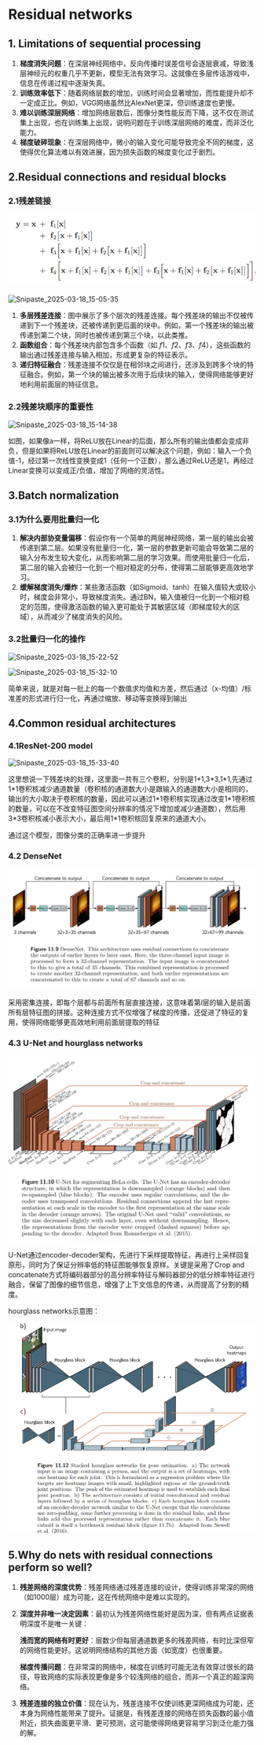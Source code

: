 # Residual networks

## 1. Limitations of sequential processing

1. **梯度消失问题**：在深层神经网络中，反向传播时误差信号会逐层衰减，导致浅层神经元的权重几乎不更新，模型无法有效学习。这就像在多层传话游戏中，信息在传递过程中逐渐失真。
2. **训练效率低下**：随着网络层数的增加，训练时间会显著增加，而性能提升却不一定成正比。例如，VGG网络虽然比AlexNet更深，但训练速度也更慢。
3. **难以训练深层网络**：增加网络层数后，图像分类性能反而下降，这不仅在测试集上出现，也在训练集上出现，说明问题在于训练深层网络的难度，而非泛化能力。
4. **梯度破碎现象**：在深层网络中，微小的输入变化可能导致完全不同的梯度，这使得优化算法难以有效进展，因为损失函数的梯度变化过于剧烈。

## 2.Residual connections and residual blocks

### 2.1残差链接

![Snipaste_2025-03-18_15-07-22](../figure/Snipaste_2025-03-18_15-07-22.png)

![Snipaste_2025-03-18_15-05-35](E:/github/UnderstandingDeepLearning/figure/Snipaste_2025-03-18_15-05-35.png)

1. **多层残差连接**：图中展示了多个层次的残差连接。每个残差块的输出不仅被传递到下一个残差块，还被传递到更后面的块中。例如，第一个残差块的输出被传递到第二个块，同时也被传递到第三个块，以此类推。
2. **函数组合**：每个残差块内部包含多个函数（如 *f*1、*f*2、*f*3、*f*4），这些函数的输出通过残差连接与输入相加，形成更复杂的特征表示。
3. **递归特征融合**：残差连接不仅仅是在相邻块之间进行，还涉及到跨多个块的特征融合。例如，第一个块的输出被多次用于后续块的输入，使得网络能够更好地利用前面层的特征信息。

### 2.2残差块顺序的重要性

![Snipaste_2025-03-18_15-14-38](E:/github/UnderstandingDeepLearning/figure/Snipaste_2025-03-18_15-14-38.png)

如图，如果像a一样，将ReLU放在Linear的后面，那么所有的输出值都会变成非负，但是如果将ReLU放在Linear的前面则可以解决这个问题，例如：输入一个负值-1，经过第一次线性变换变成1（任何一个正数），那么通过ReLU还是1，再经过Linear变换可以变成正/负值，增加了网络的灵活性。

## 3.Batch normalization

### 3.1为什么要用批量归一化

1. **解决内部协变量偏移**：假设你有一个简单的两层神经网络，第一层的输出会被传递到第二层。如果没有批量归一化，第一层的参数更新可能会导致第二层的输入分布发生较大变化，从而影响第二层的学习效果。而使用批量归一化后，第二层的输入会被归一化到一个相对稳定的分布，使得第二层能够更高效地学习。
2. **缓解梯度消失/爆炸**：某些激活函数（如Sigmoid、tanh）在输入值较大或较小时，梯度会非常小，导致梯度消失。通过BN，输入值被归一化到一个相对稳定的范围，使得激活函数的输入更可能处于其敏感区域（即梯度较大的区域），从而减少了梯度消失的风险。

### 3.2批量归一化的操作

![Snipaste_2025-03-18_15-22-52](E:/github/UnderstandingDeepLearning/figure/Snipaste_2025-03-18_15-22-52.png)

![Snipaste_2025-03-18_15-32-10](E:/github/UnderstandingDeepLearning/figure/Snipaste_2025-03-18_15-32-10.png)

简单来说，就是对每一批上的每一个数值求均值和方差，然后通过（x-均值）/标准差的形式进行归一化，再通过缩放、移动等变换得到输出

## 4.Common residual architectures

### 4.1ResNet-200 model



![Snipaste_2025-03-18_15-33-40](E:/github/UnderstandingDeepLearning/figure/Snipaste_2025-03-18_15-33-40.png)

这里想说一下残差块的处理，这里面一共有三个卷积，分别是1\*1,3\*3,1\*1,先通过1\*1卷积核减少通道数量（卷积核的通道数大小是跟输入的通道数大小是相同的，输出的大小取决于卷积核的数量，因此可以通过1\*1卷积核实现通过改变1\*1卷积核的数量，可以在不改变特征图空间分辨率的情况下增加或减少通道数），然后用3\*3卷积核减小表示大小，最后用1\*1卷积核回复原来的通道大小。

通过这个模型，图像分类的正确率进一步提升

### 4.2 DenseNet

![Snipaste_2025-03-18_15-44-46](../figure/Snipaste_2025-03-18_15-44-46.png)

采用密集连接，即每个层都与前面所有层直接连接，这意味着第*l*层的输入是前面所有层特征图的拼接。这种连接方式不仅增强了梯度的传播，还促进了特征的复用，使得网络能够更高效地利用前面层提取的特征

### 4.3 U-Net and hourglass networks

![Snipaste_2025-03-18_15-46-05](../figure/Snipaste_2025-03-18_15-46-05.png)

U-Net通过encoder-decoder架构，先进行下采样提取特征，再进行上采样回复原形，同时为了保证分辨率低的特征图能够恢复原样。关键是采用了Crop and concatenate方式将编码器部分的高分辨率特征与解码器部分的低分辨率特征进行融合，保留了图像的细节信息，增强了上下文信息的传递，从而提高了分割的精度。

hourglass networks示意图：

![Snipaste_2025-03-18_15-52-25](../figure/Snipaste_2025-03-18_15-52-25.png)

## 5.Why do nets with residual connections perform so well?

1. **残差网络的深度优势**：残差网络通过残差连接的设计，使得训练非常深的网络（如1000层）成为可能，这在传统网络中是难以实现的。

2. **深度并非唯一决定因素**：最初认为残差网络性能好是因为深，但有两点证据表明深度不是唯一关键：

   **浅而宽的网络有时更好**：层数少但每层通道数更多的残差网络，有时比深但窄的网络性能更好。这说明网络结构的其他方面（如宽度）也很重要。

   **梯度传播问题**：在非常深的网络中，梯度在训练时可能无法有效穿过很长的路径，导致网络的实际表现更像是多个较浅网络的组合，而非一个真正的超深网络。

3. **残差连接的独立价值**：现在认为，残差连接不仅使训练更深网络成为可能，还本身为网络性能带来了提升。证据是，有残差连接的网络在损失函数的最小值附近，损失曲面更平滑、更可预测，这可能使得网络更容易学习到泛化能力强的解。
